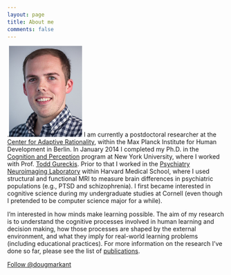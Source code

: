 ```yaml
---
layout: page
title: About me
comments: false
---
```


.<img src=/assets/markant_portrait_small.jpg height=210 class=inline-right /> I am currently a postdoctoral researcher at the <a href="https://www.mpib-berlin.mpg.de/en/research/adaptive-rationality">Center for Adaptive Rationality</a>, within the Max Planck Institute for Human Development in Berlin. In January 2014 I completed my Ph.D. in the <a href="http://www.psych.nyu.edu/programs/cp/">Cognition and Perception</a> program at New York University, where I worked with Prof. <a href="http://smash.psych.nyu.edu/~gureckis/">Todd Gureckis</a>. 
Prior to that I worked in the <a href="http://pnl.bwh.harvard.edu">Psychiatry Neuroimaging Laboratory</a> within Harvard Medical School, where I used structural and functional MRI to measure brain differences in psychiatric populations (e.g., PTSD and schizophrenia). I first became interested in cognitive science during my undergraduate studies at Cornell (even though I pretended to be computer science major for a while).

I’m interested in how minds make learning possible. The aim of my research is to understand the cognitive processes involved in human learning and decision making, how those processes are shaped by the external environment, and what they imply for real-world learning problems (including educational practices). 
For more information on the research I’ve done so far, please see the list of [publications](/publications).

<a href="https://twitter.com/dougmarkant" class="twitter-follow-button" data-show-count="false">Follow @dougmarkant</a> <script>!function(d,s,id){var js,fjs=d.getElementsByTagName(s)[0],p=/^http:/.test(d.location)?'http':'https';if(!d.getElementById(id)){js=d.createElement(s);js.id=id;js.src=p+'://platform.twitter.com/widgets.js';fjs.parentNode.insertBefore(js,fjs);}}(document, 'script', 'twitter-wjs');</script>

